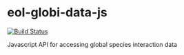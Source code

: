 eol-globi-data-js
=================

[![Build Status](https://ci.testling.com/jhpoelen/eol-globi-data-js.png)](https://ci.testling.com/jhpoelen/eol-globi-data-js)

Javascript API for accessing global species interaction data

